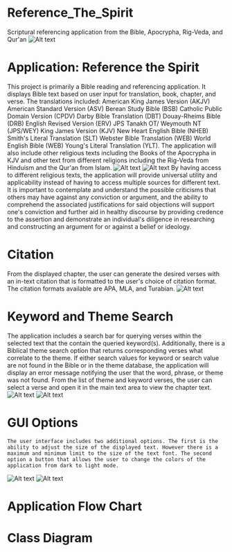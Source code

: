 # Reference_The_Spirit
Scriptural referencing application from the Bible, Apocrypha, Rig-Veda, and Qur'an
<img src="/images/ScreenShots/start.png" alt="Alt text" title="Reference The Spirit">

# Application: Reference the Spirit
This project is primarily a Bible reading and referencing application. It displays Bible text based on user input for translation, book, chapter, and verse. 
The translations included:
	American King James Version (AKJV)
	American Standard Version (ASV)
	Berean Study Bible (BSB)
	Catholic Public Domain Version (CPDV)
	Darby Bible Translation (DBT)
	Douay-Rheims Bible (DRB)
	English Revised Version (ERV)
	JPS Tanakh OT/ Weymouth NT (JPS/WEY)
	King James Version (KJV)
	New Heart English Bible (NHEB)
	Smith's Literal Translation (SLT)
	Webster Bible Translation (WEB)
	World English Bible (WEB)
	Young's Literal Translation (YLT). 
The application will also include other religious texts including the Books of the Apocrypha in KJV and other text from different religions including the Rig-Veda from Hinduism and the Qur'an from Islam. 
<img src="/images/ScreenShots/rigveda.png" alt="Alt text" title="Hinduism: Rig-Veda">
<img src="/images/ScreenShots/quran.png" alt="Alt text" title="Qur'an">
By having access to different religious texts, the application will provide universal utility and applicability instead of having to access multiple sources for different text. It is important to contemplate and understand the possible criticisms that others may have against any conviction or argument, and the ability to comprehend the associated justifications for said objections will support one's conviction and further aid in healthy discourse by providing credence to the assertion and demonstrate an individual's diligence in researching and constructing an argument for or against a belief or ideology. 
# Citation
From the displayed chapter, the user can generate the desired verses with an in-text citation that is formatted to the user's choice of citation format. The citation formats available are APA, MLA, and Turabian. 
<img src="/images/ScreenShots/citation.png" alt="Alt text" title="Citation">
# Keyword and Theme Search
The application includes a search bar for querying verses within the selected text that the contain the queried keyword(s). Additionally, there is a Biblical theme search option that returns corresponding verses what correlate to the theme. If either search values for keyword or search value are not found in the Bible or in the theme database, the application will display an error message notifying the user that the word, phrase, or theme was not found. From the list of theme and keyword verses, the user can select a verse and open it in the main text area to view the chapter text. 
<img src="/images/ScreenShots/keyword1.png" alt="Alt text" title="Keyword Search">
<img src="/images/ScreenShots/theme1.png" alt="Alt text" title="Theme Search">
# GUI Options
	The user interface includes two additional options. The first is the ability to adjust the size of the displayed text. However there is a maximum and minimum limit to the size of the text font. The second option a button that allows the user to change the colors of the application from dark to light mode.
<img src="/images/ScreenShots/lightMode.png" alt="Alt text" title="Light">
<img src="/images/ScreenShots/darkMode.png" alt="Alt text" title="Dark">
	
# Application Flow Chart

# Class Diagram
